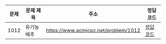 | 문제 | 문제 제목   | 주소                                 | 정답 코드                   |
| ---- | ----------- | ------------------------------------ | --------------------------- |
| 1012 | 유기농 배추 | https://www.acmicpc.net/problem/1012 | [정답 코드](./0x09/1012.js) |
